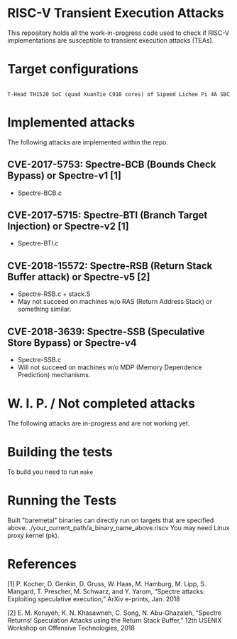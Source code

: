 # RISC-V Transient Execution Attacks

This repository holds all the work-in-progress code used to check if RISC-V implementations are susceptible to transient execution attacks (TEAs).

# Target configurations

```

T-Head TH1520 SoC (quad XuanTie C910 cores) of Sipeed Lichee Pi 4A SBC

```

# Implemented attacks

The following attacks are implemented within the repo.

## CVE-2017-5753: Spectre-BCB (Bounds Check Bypass) or Spectre-v1 [1]
   * Spectre-BCB.c
## CVE-2017-5715: Spectre-BTI (Branch Target Injection) or Spectre-v2 [1]
   * Spectre-BTI.c
## CVE-2018-15572: Spectre-RSB (Return Stack Buffer attack) or Spectre-v5 [2]
   * Spectre-RSB.c + stack.S
   * May not succeed on machines w/o RAS (Return Address Stack) or something similar.
## CVE-2018-3639: Spectre-SSB (Speculative Store Bypass) or Spectre-v4
   * Spectre-SSB.c
   * Will not succeed on machines w/o MDP (Memory Dependence Prediction) mechanisms.

# W. I. P. / Not completed attacks

The following attacks are in-progress and are not working yet.

# Building the tests

To build you need to run `make`

# Running the Tests

Built "baremetal" binaries can directly run on targets that are specified above.
./your_current_path/a_binary_name_above.riscv
You may need Linux proxy kernel (pk).

# References

[1] P. Kocher, D. Genkin, D. Gruss, W. Haas, M. Hamburg, M. Lipp, S. Mangard, T. Prescher, M. Schwarz, and Y. Yarom, “Spectre attacks: Exploiting speculative execution,” ArXiv e-prints, Jan. 2018

[2] E. M. Koruyeh, K. N. Khasawneh, C. Song, N. Abu-Ghazaleh, “Spectre Returns! Speculation Attacks using the Return Stack Buffer,” 12th USENIX Workshop on Offensive Technologies, 2018
